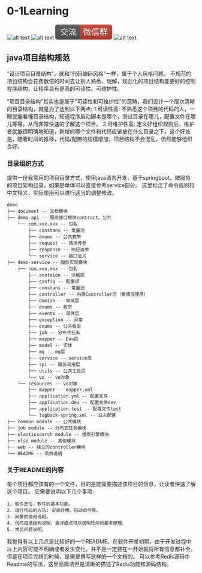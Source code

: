 # 0-1Learning

![alt text](../static/common/svg/luoxiaosheng.svg "公众号")
![alt text](../static/common/svg/luoxiaosheng_learning.svg "学习")
![alt text](../static/common/svg/luoxiaosheng_wechat.svg "微信")
![alt text](../static/common/svg/luoxiaosheng_gitee.svg "码云")

## java项目结构规范
"设计项目目录结构"，就和"代码编码风格"一样，属于个人风格问题。
不规范的项目结构会花费数倍的时间去让别人熟悉、理解，规范化的项目结构能更好的控制程序结构，让程序具有更高的可读性、可维护性。

"项目目录结构"其实也是属于"可读性和可维护性"的范畴，我们设计一个层次清晰的目录结构，就是为了达到以下两点:
1.可读性高: 不熟悉这个项目的代码的人，一眼就能看懂目录结构，知道程序启动脚本是哪个，测试目录在哪儿，配置文件在哪儿等等。从而非常快速的了解这个项目。
2.可维护性高: 定义好组织规则后，维护者就能很明确地知道，新增的哪个文件和代码应该放在什么目录之下。这个好处是，随着时间的推移，代码/配置的规模增加，项目结构不会混乱，仍然能够组织良好。


### 目录组织方式
提供一份我常用的项目目录方式，使用java语言开发，基于springboot，微服务的项目架构目录，如果是单体可以直接参考service部分。
这里标注了命令规则和中文释义，实际使用可以进行适当的调整修改。
```
demo
├── document -- 文档模块
├── demo-api -- 服务接口模块contract、公共
    └── com.xxx.xxx -- 包名
        ├── constans -- 常量池
        ├── enums -- 公共枚举
        ├── request -- 请求传参
        ├── response -- 响应返参
        └── service -- 接口定义
├── demo-service -- 服务实现模块
    ├── com.xxx.xxx -- 包名
        ├── anotaion -- 注解层
        ├── config -- 配置项
        ├── constans -- 常量池
        ├── controller -- 内置Controller层（看情况使用）
        ├── domian -- 领域层
        ├── enums -- 枚举
        ├── events -- 事件层
        ├── exception -- 异常
        ├── enums -- 公共枚举
        ├── job -- 分布式任务
        ├── mapper -- Dao层
        ├── model -- 实体
        ├── mq -- mq层
        ├── service -- service层
        ├── spi -- 服务调用层
        ├── utils -- 公共工具层
        └── vo -- vo对象
    └── resources -- vo对象
        ├── mapper -- mapper.xml
        ├── application.yml -- 配置文件
        ├── application.dev -- 配置文件dev
        ├── application.test -- 配置文件test
        └── logback-spring.xml -- 日志配置
├── common module -- 公共模块
├── job module -- 分布式任务模块
├── elasticsearch module -- 搜索引擎模块
├── else module -- 其他模块
├── web -- 独立的controller模块
└── README -- 项目说明
```


### 关于README的内容
每个项目都应该有的一个文件，目的是能简要描述该项目的信息，让读者快速了解这个项目。
它需要说明以下几个事项:
```
1. 软件定位，软件的基本功能。
2. 运行代码的方法: 安装环境、启动命令等。
3. 简要的使用说明。
4. 代码目录结构说明，更详细点可以说明软件的基本原理。
5. 常见问题说明。
```

我觉得有以上几点是比较好的一个README。在软件开发初期，由于开发过程中以上内容可能不明确或者发生变化，并不是一定要在一开始就将所有信息都补全。但是在项目完结的时候，是需要撰写这样的一个文档的。
可以参考Redis源码中Readme的写法，这里面简洁但是清晰的描述了Redis功能和源码结构。